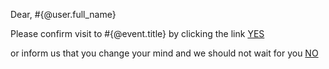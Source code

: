 Dear, #{@user.full_name}

Please confirm visit to #{@event.title} by clicking the link [YES](#{confirm_visit_url})

or inform us that you change your mind and we should not wait for you [NO](#{cancel_visit_url})
